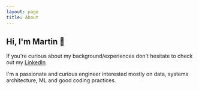 ```yaml
---
layout: page
title: About
---
```


## Hi, I'm Martin 👋

<p class="message">
  If you're curious about my background/experiences don't hesitate to check out my <a href="{{ site.profiles.linkedin }}" target="_blank">LinkedIn</a>
</p>

I'm a passionate and curious engineer interested mostly on data, systems architecture, ML and good coding practices.
